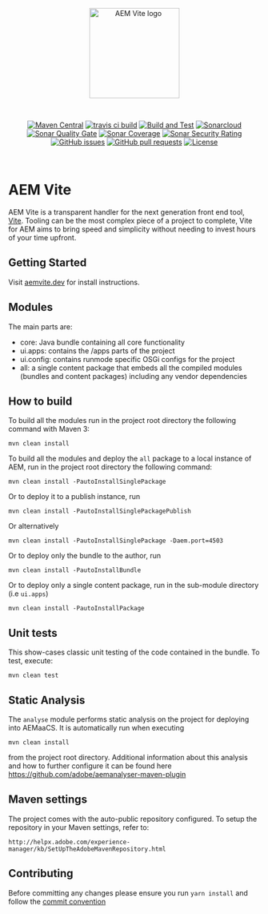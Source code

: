 <p align="center">
  <a href="https://aemvite.dev" target="_blank" rel="noopener noreferrer">
    <img width="180" src="https://aemvite.dev/static/logo-outlined.png" alt="AEM Vite logo">
  </a>
</p>
<br/>
<p align="center">
  <a href="https://mvnrepository.com/artifact/dev.aemvite/aem-vite.all"><img alt="Maven Central" src="https://img.shields.io/maven-central/v/dev.aemvite/aem-vite"></a>
  <a href="https://travis-ci.com/aem-vite/aem-vite"><img src="https://img.shields.io/travis/com/aem-vite/aem-vite?label=travis-ci" alt="travis ci build"></a>
  <a href="https://github.com/aem-vite/aem-vite/actions/workflows/build-and-test.yml"><img alt="Build and Test" src="https://github.com/aem-vite/aem-vite/actions/workflows/build-and-test.yml/badge.svg?branch=develop"></a>
  <a href="https://github.com/aem-vite/aem-vite/actions/workflows/sonarcloud.yml"><img alt="Sonarcloud" src="https://github.com/aem-vite/aem-vite/actions/workflows/sonarcloud.yml/badge.svg?branch=develop"></a>
  <a href="https://sonarcloud.io/dashboard?id=dev.aemvite%3Aaem-vite"><img alt="Sonar Quality Gate" src="https://img.shields.io/sonar/quality_gate/dev.aemvite:aem-vite?server=https%3A%2F%2Fsonarcloud.io"></a>
  <a href="https://sonarcloud.io/dashboard?id=dev.aemvite%3Aaem-vite"><img alt="Sonar Coverage" src="https://sonarcloud.io/api/project_badges/measure?project=dev.aemvite%3Aaem-vite&metric=coverage"></a>
  <a href="https://sonarcloud.io/dashboard?id=dev.aemvite%3Aaem-vite"><img alt="Sonar Security Rating" src="https://sonarcloud.io/api/project_badges/measure?project=dev.aemvite%3Aaem-vite&metric=security_rating"></a>
  <a href="https://github.com/aem-vite/aem-vite/issues"><img alt="GitHub issues" src="https://img.shields.io/github/issues/aem-vite/aem-vite"></a>
  <a href="https://github.com/aem-vite/aem-vite/pulls"><img alt="GitHub pull requests" src="https://img.shields.io/github/issues-pr/aem-vite/aem-vite"></a>
  <a href="https://github.com/aem-vite/aem-vite/blob/main/LICENSE"><img alt="License" src="https://img.shields.io/badge/Licence-Apache%202.0-blue.svg"></a>
</p>
<br/>

# AEM Vite

AEM Vite is a transparent handler for the next generation front end tool, [Vite](https://vitejs.dev/). Tooling can
be the most complex piece of a project to complete, Vite for AEM aims to bring speed and simplicity without needing to
invest hours of your time upfront.

## Getting Started

Visit [aemvite.dev](https://aemvite.dev) for install instructions.

## Modules

The main parts are:

- core: Java bundle containing all core functionality
- ui.apps: contains the /apps parts of the project
- ui.config: contains runmode specific OSGi configs for the project
- all: a single content package that embeds all the compiled modules (bundles and content packages) including any
  vendor dependencies

## How to build

To build all the modules run in the project root directory the following command with Maven 3:

    mvn clean install

To build all the modules and deploy the `all` package to a local instance of AEM, run in the project root directory the
following command:

    mvn clean install -PautoInstallSinglePackage

Or to deploy it to a publish instance, run

    mvn clean install -PautoInstallSinglePackagePublish

Or alternatively

    mvn clean install -PautoInstallSinglePackage -Daem.port=4503

Or to deploy only the bundle to the author, run

    mvn clean install -PautoInstallBundle

Or to deploy only a single content package, run in the sub-module directory (i.e `ui.apps`)

    mvn clean install -PautoInstallPackage

## Unit tests

This show-cases classic unit testing of the code contained in the bundle. To test, execute:

    mvn clean test

## Static Analysis

The `analyse` module performs static analysis on the project for deploying into AEMaaCS. It is automatically run when
executing

    mvn clean install

from the project root directory. Additional information about this analysis and how to further configure it can be found
here https://github.com/adobe/aemanalyser-maven-plugin

## Maven settings

The project comes with the auto-public repository configured. To setup the repository in your Maven settings, refer to:

    http://helpx.adobe.com/experience-manager/kb/SetUpTheAdobeMavenRepository.html

## Contributing

Before committing any changes please ensure you run `yarn install` and follow the [commit convention](./.github/commit-convention.md)

